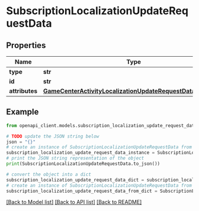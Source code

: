 # SubscriptionLocalizationUpdateRequestData


## Properties

Name | Type | Description | Notes
------------ | ------------- | ------------- | -------------
**type** | **str** |  | 
**id** | **str** |  | 
**attributes** | [**GameCenterActivityLocalizationUpdateRequestDataAttributes**](GameCenterActivityLocalizationUpdateRequestDataAttributes.md) |  | [optional] 

## Example

```python
from openapi_client.models.subscription_localization_update_request_data import SubscriptionLocalizationUpdateRequestData

# TODO update the JSON string below
json = "{}"
# create an instance of SubscriptionLocalizationUpdateRequestData from a JSON string
subscription_localization_update_request_data_instance = SubscriptionLocalizationUpdateRequestData.from_json(json)
# print the JSON string representation of the object
print(SubscriptionLocalizationUpdateRequestData.to_json())

# convert the object into a dict
subscription_localization_update_request_data_dict = subscription_localization_update_request_data_instance.to_dict()
# create an instance of SubscriptionLocalizationUpdateRequestData from a dict
subscription_localization_update_request_data_from_dict = SubscriptionLocalizationUpdateRequestData.from_dict(subscription_localization_update_request_data_dict)
```
[[Back to Model list]](../README.md#documentation-for-models) [[Back to API list]](../README.md#documentation-for-api-endpoints) [[Back to README]](../README.md)


